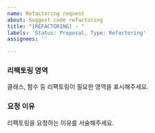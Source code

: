 ```yaml
---
name: Refactoring request
about: Suggest code refactoring
title: "[REFACTORING] - "
labels: 'Status: Proposal, Type: Refactoring'
assignees: ''

---
```


### 리팩토링 영역
클래스, 함수 등 리팩토링이 필요한 영역을 표시해주세요.

### 요청 이유
리팩토링을 요청하는 이유를 서술해주세요.
